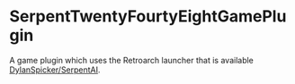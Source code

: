 # SerpentTwentyFourtyEightGamePlugin
A game plugin which uses the Retroarch launcher that is available [DylanSpicker/SerpentAI](https://github.com/DylanSpicker/SerpentAI).
